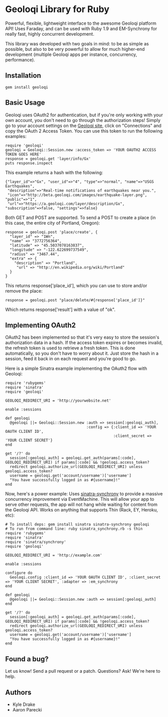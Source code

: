 Geoloqi Library for Ruby
===
Powerful, flexible, lightweight interface to the awesome Geoloqi platform API! Uses Faraday, and can be used with Ruby 1.9 and EM-Synchrony for really fast, highly concurrent development.

This library was developed with two goals in mind: to be as simple as possible, but also to be very powerful to allow for much higher-end development (multiple Geoloqi apps per instance, concurrency, performance).

Installation
---

    gem install geoloqi

Basic Usage
---
Geoloqi uses OAuth2 for authentication, but if you're only working with your own account, you don't need to go through the authorization steps! Simply go to your account settings on the [Geoloqi site](http://geoloqi.com), click on "Connections" and copy the OAuth 2 Access Token. You can use this token to run the following examples:

	require 'geoloqi'
	geoloqi = Geoloqi::Session.new :access_token => 'YOUR OAUTH2 ACCESS TOKEN GOES HERE'
	response = geoloqi.get 'layer/info/Gx'
	puts response.inspect

This example returns a hash with the following:

	{"layer_id"=>"Gx", "user_id"=>"4", "type"=>"normal", "name"=>"USGS Earthquakes",
	 "description"=>"Real-time notifications of earthquakes near you.",
	 "icon"=>"http://beta.geoloqi.com/images/earthquake-layer.png", "public"=>"1",
	 "url"=>"https://a.geoloqi.com/layer/description/Gx", "subscription"=>false, "settings"=>false}

Both GET and POST are supported. To send a POST to create a place (in this case, the entire city of Portland, Oregon):

	response = geoloqi.post 'place/create', {
	  "layer_id" => "1Wn",
	  "name" => "3772756364",
	  "latitude" => "45.5037078163837",
	  "longitude" => "-122.622699737549",
	  "radius" => "3467.44",
	  "extra" => {
	    "description" => "Portland",
	     "url" => "http://en.wikipedia.org/wiki/Portland"
	  }
	}

This returns response['place_id'], which you can use to store and/or remove the place:

	response = geoloqi.post "place/delete/#{response['place_id']}"

Which returns response['result'] with a value of "ok".

Implementing OAuth2
---

OAuth2 has been implemented so that it's very easy to store the session's authorization data in a hash. If the access token expires or becomes invalid, the refresh token is used to retrieve a fresh token. This is done automatically, so you don't have to worry about it. Just store the hash in a session, feed it back in on each request and you're good to go.

Here is a simple Sinatra example implementing the OAuth2 flow with Geoloqi:

	require 'rubygems'
	require 'sinatra'
	require 'geoloqi'

	GEOLOQI_REDIRECT_URI = 'http://yourwebsite.net'

	enable :sessions

	def geoloqi
	  @geoloqi ||= Geoloqi::Session.new :auth => session[:geoloqi_auth],
	                                    :config => {:client_id => 'YOUR OAUTH CLIENT ID',
	                                                :client_secret => 'YOUR CLIENT SECRET'}
	end

	get '/?' do
	  session[:geoloqi_auth] = geoloqi.get_auth(params[:code], GEOLOQI_REDIRECT_URI) if params[:code] && !geoloqi.access_token?
	  redirect geoloqi.authorize_url(GEOLOQI_REDIRECT_URI) unless geoloqi.access_token?
	  username = geoloqi.get('account/username')['username']
	  "You have successfully logged in as #{username}!"
	end

Now, here's a power example: Uses [sinatra-synchrony](http://github.com/kyledrake/sinatra-synchrony) to provide a massive concurrency improvement via EventMachine. This will allow your app to serve other requests, the app will not hang while waiting for content from the Geoloqi API. Works on anything that supports Thin (Rack, EY, Heroku, etc):

	# To install deps: gem install sinatra sinatra-synchrony geoloqi
	# To run from command line: ruby sinatra_synchrony.rb -s thin
	require 'rubygems'
	require 'sinatra'
	require 'sinatra/synchrony'
	require 'geoloqi'

	GEOLOQI_REDIRECT_URI = 'http://example.com'

	enable :sessions

	configure do
	  Geoloqi.config :client_id => 'YOUR OAUTH CLIENT ID', :client_secret => 'YOUR CLIENT SECRET', :adapter => :em_synchrony
	end

	def geoloqi
	  @geoloqi ||= Geoloqi::Session.new :auth => session[:geoloqi_auth]
	end

	get '/?' do
	  session[:geoloqi_auth] = geoloqi.get_auth(params[:code], GEOLOQI_REDIRECT_URI) if params[:code] && !geoloqi.access_token?
	  redirect geoloqi.authorize_url(GEOLOQI_REDIRECT_URI) unless geoloqi.access_token?
	  username = geoloqi.get('account/username')['username']
	  "You have successfully logged in as #{username}!"
	end

Found a bug?
---
Let us know! Send a pull request or a patch. Questions? Ask! We're here to help.

Authors
---
* Kyle Drake
* Aaron Parecki
